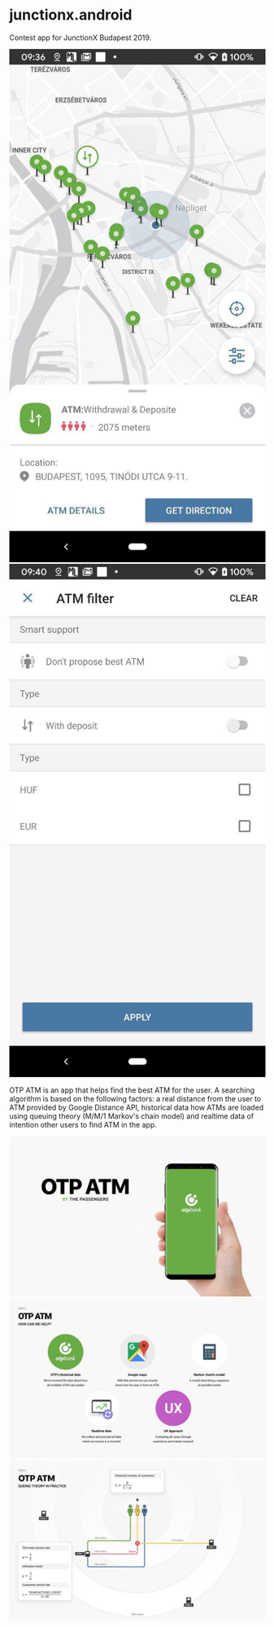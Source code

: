 # junctionx.android
Contest app for JunctionX Budapest 2019. 

![alt-text-1](https://github.com/offthelightness/junctionx.android/blob/master/sample/main_screen.jpg "Main screen") ![alt-text-2](https://github.com/offthelightness/junctionx.android/blob/master/sample/filter.jpg "Filter")

OTP ATM is an app that helps find the best ATM for the user. A searching algorithm is based on the following factors: a real distance from the user to ATM provided by Google Distance API, historical data how  ATMs are loaded using queuing theory (M/M/1 Markov's chain model)   and realtime data of intention other users to find ATM in the app.

![alt-text-1](https://github.com/offthelightness/junctionx.android/blob/master/sample/opening_slide.jpg "Opening") ![alt-text-2](https://github.com/offthelightness/junctionx.android/blob/master/sample/techninques_slide.jpg "Techniques")  ![alt-text-3](https://github.com/offthelightness/junctionx.android/blob/master/sample/algoritm_slide.jpg "Algoritm")
